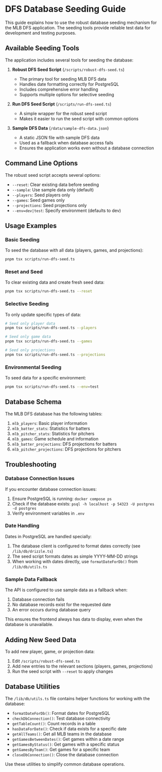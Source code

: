 # DFS Database Seeding Guide

This guide explains how to use the robust database seeding mechanism for the MLB DFS application. The seeding tools provide reliable test data for development and testing purposes.

## Available Seeding Tools

The application includes several tools for seeding the database:

1. **Robust DFS Seed Script** (`/scripts/robust-dfs-seed.ts`)
   - The primary tool for seeding MLB DFS data
   - Handles date formatting correctly for PostgreSQL
   - Includes comprehensive error handling
   - Supports multiple options for selective seeding

2. **Run DFS Seed Script** (`/scripts/run-dfs-seed.ts`)
   - A simple wrapper for the robust seed script
   - Makes it easier to run the seed script with common options

3. **Sample DFS Data** (`/data/sample-dfs-data.json`)
   - A static JSON file with sample DFS data
   - Used as a fallback when database access fails
   - Ensures the application works even without a database connection

## Command Line Options

The robust seed script accepts several options:

- `--reset`: Clear existing data before seeding
- `--sample`: Use sample data only (default)
- `--players`: Seed players only
- `--games`: Seed games only
- `--projections`: Seed projections only
- `--env=dev|test`: Specify environment (defaults to dev)

## Usage Examples

### Basic Seeding

To seed the database with all data (players, games, and projections):

```bash
pnpm tsx scripts/run-dfs-seed.ts
```

### Reset and Seed

To clear existing data and create fresh seed data:

```bash
pnpm tsx scripts/run-dfs-seed.ts --reset
```

### Selective Seeding

To only update specific types of data:

```bash
# Seed only player data
pnpm tsx scripts/run-dfs-seed.ts --players

# Seed only game data
pnpm tsx scripts/run-dfs-seed.ts --games

# Seed only projections
pnpm tsx scripts/run-dfs-seed.ts --projections
```

### Environmental Seeding

To seed data for a specific environment:

```bash
pnpm tsx scripts/run-dfs-seed.ts --env=test
```

## Database Schema

The MLB DFS database has the following tables:

1. `mlb_players`: Basic player information
2. `mlb_batter_stats`: Statistics for batters
3. `mlb_pitcher_stats`: Statistics for pitchers
4. `mlb_games`: Game schedule and information
5. `mlb_batter_projections`: DFS projections for batters
6. `mlb_pitcher_projections`: DFS projections for pitchers

## Troubleshooting

### Database Connection Issues

If you encounter database connection issues:

1. Ensure PostgreSQL is running: `docker compose ps`
2. Check if the database exists: `psql -h localhost -p 54323 -U postgres -d postgres`
3. Verify environment variables in `.env`

### Date Handling

Dates in PostgreSQL are handled specially:

1. The database client is configured to format dates correctly (see `/lib/db/drizzle.ts`)
2. The seed script formats dates as simple YYYY-MM-DD strings
3. When working with dates directly, use `formatDateForDb()` from `/lib/db/utils.ts`

### Sample Data Fallback

The API is configured to use sample data as a fallback when:

1. Database connection fails
2. No database records exist for the requested date
3. An error occurs during database query

This ensures the frontend always has data to display, even when the database is unavailable.

## Adding New Seed Data

To add new player, game, or projection data:

1. Edit `/scripts/robust-dfs-seed.ts`
2. Add new entries to the relevant sections (players, games, projections)
3. Run the seed script with `--reset` to apply changes

## Database Utilities

The `/lib/db/utils.ts` file contains helper functions for working with the database:

- `formatDateForDb()`: Format dates for PostgreSQL
- `checkDbConnection()`: Test database connectivity
- `getTableCount()`: Count records in a table
- `hasDataForDate()`: Check if data exists for a specific date
- `getAllTeams()`: Get all MLB teams in the database
- `getGamesBetweenDates()`: Get games within a date range
- `getGamesByStatus()`: Get games with a specific status
- `getGamesByTeam()`: Get games for a specific team
- `closeDbConnection()`: Close the database connection

Use these utilities to simplify common database operations.